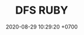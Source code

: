---
layout: teamCard
permalink: /team/:title.html
categories: surjohto042024 norteMayo ljmy24 partido2 partido3  partido4 partido5 partido6 partido7 partido8 partido9 partido10 partido11 28 LJ06
maincover: /assets/logos/DFS.png
puntosLJMAYO24: 6
date: 2020-08-29 10:29:20 +0700
title: DFS RUBY
tag: johto042024
color: black
puntosLJ202404: 12
grupo: sur
background: '#F16C38'
cover: /assets/backCard.png
team: DRAGONFLIES GAMING RUBY
ID: DFS RUBY
#PARTIDO 1
j1: RONDA 1
p1: DFS DMD
pp1: DFS RUBY
r1: 
bg1: rock
rr1: 
#PARTIDO 2
j2: RONDA 2
p2: DFS RUBY
pp2: HG REGIOS
bg2: rock
r2: 
rr2: 
#PARTIDO 3
j3: RONDA 3
p3: DFS RUBY
pp3: DFS SAP
bg3: rock
r3: 
rr3:
#PARTIDO 4
j4: RONDA 4
p4: DFS RUBY
pp4: SV
bg4: rock
r4: 
rr4:
#PARTIDO 5
j5: RONDA 5
p5: DFS RUBY
pp5: STAR
bg5: rock
r5: 
rr5:
#PARTIDO 6
j6: RONDA 6
p6: DFS RUBY
pp6: ZN
bg6: rock
r6: 
rr6: 
#PARTIDO 7
j7: RONDA 7
p7:  DFS RUBY
pp7: AEP
bg7: rock
r7: 
rr7: 
#PARTIDO 8
j8: RONDA 8
p8:  DFS RUBY
pp8: LB
bg8: rock
rr8: 
r8: 
#PARTIDO 9
j9: RONDA 9
p9:  DFS RUBY
pp9: KOD
bg9: rock
r9: 
rr9: 
#PARTIDO 10
j10: RONDA 10
p10: DFS RUBY
pp10: SPC
bg10: rock
r10: 
rr10:
#PARTIDO 11
j11: RONDA 11
p11: DFS RUBY
pp11: TB
bg11: rock
r11: 
rr11:
stream: <i class="fa-brands fa-twitch text-white"></i>
# pj: 11
# pt1: 0
# pt2: 0
# pt3: 1
# pt4: 0
# pt5: 1
# pt6: 0
# pt7: 0
# pt8: 1
# pt9: 3
# pt10: 0
# pt11: 0
# p1:  DFS RUBY
# r1: 3
# bg1: bg-danger
# rr1: 0
# pp1: DFS RUBY
# p2: DFS RUBY
# r2: 0
# rr2: 3
# bg2: bg-danger
# pp2: NO SMITE
# p3:  DFS RUBY
# r3: 1
# bg3: bg-warning
# rr3: 2
# pp3: JAS
# p4:  DFS RUBY
# r4: 0
# bg4: bg-danger
# rr4: 3
# pp4: DFS DMD
# p5:  DFS RUBY
# r5: 1
# bg5: bg-warning
# rr5: 2
# pp5: T. SATISFACTION
# p6:  DFS RUBY
# r6: 0
# bg6: bg-danger
# rr6: 3
# pp6: S.VANGUARD
# p7:  DFS RUBY
# r7: 0
# rr7: 3
# bg7: bg-danger
# pp7: HGO
# p8:  DFS RUBY
# r8: 1
# rr8: 2 
# bg8: bg-warning
# pp8: HG REGIOS
# p9:  DFS RUBY
# r9: 3
# bg9: bg-success
# rr9: 0
# pp9: ZODIAC
# p10: DFS RUBY
# r10: 0
# rr10: 3
# bg10: bg-danger
# pp10: MBO
# info: 28/05/24
# hora: '22:20'
# r11: 0
# rr11: 0
# bg11: bg-danger
# p11:  DFS RUBY
# pp11: LAST BREATH

---